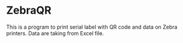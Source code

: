 # ZebraQR
This is a program to print serial label with QR code and data on Zebra printers. Data are taking from Excel file.
